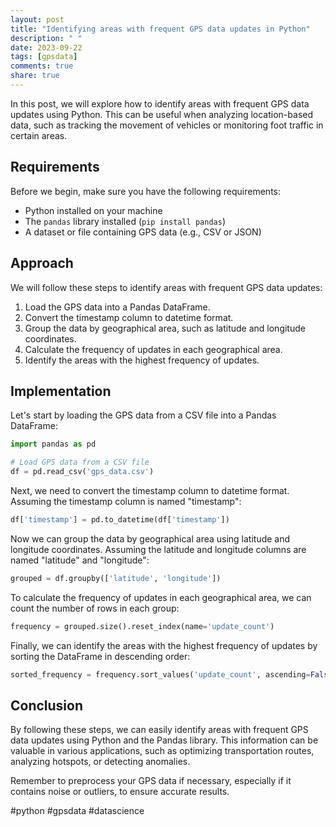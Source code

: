 ```yaml
---
layout: post
title: "Identifying areas with frequent GPS data updates in Python"
description: " "
date: 2023-09-22
tags: [gpsdata]
comments: true
share: true
---
```


In this post, we will explore how to identify areas with frequent GPS data updates using Python. This can be useful when analyzing location-based data, such as tracking the movement of vehicles or monitoring foot traffic in certain areas.

## Requirements

Before we begin, make sure you have the following requirements:

- Python installed on your machine
- The `pandas` library installed (`pip install pandas`)
- A dataset or file containing GPS data (e.g., CSV or JSON)

## Approach

We will follow these steps to identify areas with frequent GPS data updates:

1. Load the GPS data into a Pandas DataFrame.
2. Convert the timestamp column to datetime format.
3. Group the data by geographical area, such as latitude and longitude coordinates.
4. Calculate the frequency of updates in each geographical area.
5. Identify the areas with the highest frequency of updates.

## Implementation

Let's start by loading the GPS data from a CSV file into a Pandas DataFrame:

```python
import pandas as pd

# Load GPS data from a CSV file
df = pd.read_csv('gps_data.csv')
```

Next, we need to convert the timestamp column to datetime format. Assuming the timestamp column is named "timestamp":

```python
df['timestamp'] = pd.to_datetime(df['timestamp'])
```

Now we can group the data by geographical area using latitude and longitude coordinates. Assuming the latitude and longitude columns are named "latitude" and "longitude":

```python
grouped = df.groupby(['latitude', 'longitude'])
```

To calculate the frequency of updates in each geographical area, we can count the number of rows in each group:

```python
frequency = grouped.size().reset_index(name='update_count')
```

Finally, we can identify the areas with the highest frequency of updates by sorting the DataFrame in descending order:

```python
sorted_frequency = frequency.sort_values('update_count', ascending=False)
```

## Conclusion

By following these steps, we can easily identify areas with frequent GPS data updates using Python and the Pandas library. This information can be valuable in various applications, such as optimizing transportation routes, analyzing hotspots, or detecting anomalies.

Remember to preprocess your GPS data if necessary, especially if it contains noise or outliers, to ensure accurate results.

#python #gpsdata #datascience